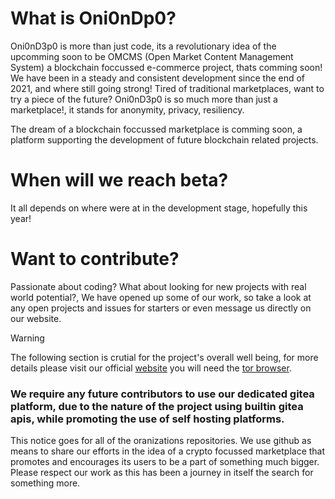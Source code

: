 # What is Oni0nDp0?
Oni0nD3p0 is more than just code, its a revolutionary idea of the upcomming soon to be OMCMS (Open Market Content Management System) a blockchain foccussed e-commerce project, thats comming soon!
We have been in a steady and consistent development since the end of 2021, and where still going strong!
Tired of traditional marketplaces, want to try a piece of the future? Oni0nD3p0 is so much more than just a marketplace!, it stands for anonymity, privacy, resiliency.

The dream of a blockchain foccussed marketplace is comming soon, a platform supporting the development of future blockchain related projects.

# When will we reach beta?
It all depends on where were at in the development stage, hopefully this year!

# Want to contribute?
Passionate about coding? What about looking for new projects with real world potential?, We have opened up some of our work, so take a look at any open projects and issues for starters or even message us directly on our website.

> [!WARNING]
> The following section is crutial for the project's overall well being, for more details please visit our official [website](http://nytttvdpjx552n2seus3w6y5dcboouly2zxbknai2wei3xgxql2ukrad.onion/) you will need the [tor browser](https://www.torproject.org/download/).

### We require any future contributors to use our dedicated gitea platform, due to the nature of the project using builtin gitea apis, while promoting the use of self hosting platforms. 

This notice goes for all of the oranizations repositories. We use github as means to share our efforts in the idea of a crypto focussed marketplace that promotes and encourages its users to be a part of something much bigger. Please respect our work as this has been a journey in itself the search for something more.
